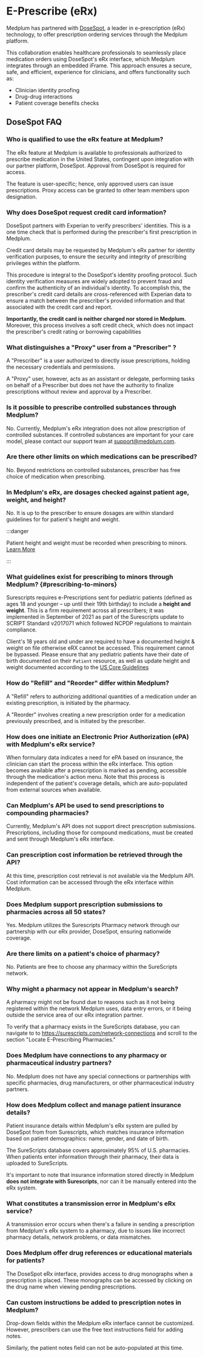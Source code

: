 # E-Prescribe (eRx)

Medplum has partnered with [DoseSpot](https://www.dosespot.com/), a leader in e-prescription (eRx) technology, to offer prescription ordering services through the Medplum platform.

This collaboration enables healthcare professionals to seamlessly place medication orders using DoseSpot's eRx interface, which Medplum integrates through an embedded iFrame. This approach ensures a secure, safe, and efficient, experience for clinicians, and offers functionality such as:

- Clinician identity proofing
- Drug-drug interactions
- Patient coverage benefits checks

## DoseSpot FAQ

### Who is qualified to use the eRx feature at Medplum?

The eRx feature at Medplum is available to professionals authorized to prescribe medication in the United States, contingent upon integration with our partner platform, DoseSpot. Approval from DoseSpot is required for access.

The feature is user-specific; hence, only approved users can issue prescriptions. Proxy access can be granted to other team members upon designation.

### Why does DoseSpot request credit card information?

DoseSpot partners with Experian to verify prescribers' identities. This is a one time check that is performed during the prescriber's first prescription in Medplum.

Credit card details may be requested by Medplum's eRx partner for identity verification purposes, to ensure the security and integrity of prescribing privileges within the platform.

This procedure is integral to the DoseSpot's identity proofing protocol. Such identity verification measures are widely adopted to prevent fraud and confirm the authenticity of an individual's identity. To accomplish this, the prescriber's credit card details are cross-referenced with Experian data to ensure a match between the prescriber's provided information and that associated with the credit card and report.

**Importantly, the credit card is neither charged nor stored in Medplum.** Moreover, this process involves a soft credit check, which does not impact the prescriber's credit rating or borrowing capabilities

### What distinguishes a "Proxy" user from a "Prescriber" ?

A "Prescriber" is a user authorized to directly issue prescriptions, holding the necessary credentials and permissions.

A "Proxy" user, however, acts as an assistant or delegate, performing tasks on behalf of a Prescriber but does not have the authority to finalize prescriptions without review and approval by a Prescriber.

### Is it possible to prescribe controlled substances through Medplum?

No. Currently, Medplum's eRx integration does not allow prescription of controlled substances. If controlled substances are important for your care model, please contact our support team at [support@medplum.com](mailto:support@medplum.com).

### Are there other limits on which medications can be prescribed?

No. Beyond restrictions on controlled substances, prescriber has free choice of medication when prescribing.

### In Medplum's eRx, are dosages checked against patient age, weight, and height?

No. It is up to the prescriber to ensure dosages are within standard guidelines for for patient's height and weight.

:::danger

Patient height and weight must be recorded when prescribing to minors. [Learn More](#prescribing-to-minors)

:::

### What guidelines exist for prescribing to minors through Medplum? {#prescribing-to-minors}

Surescripts requires e-Prescriptions sent for pediatric patients (defined as ages 18 and younger – up until their 19th birthday) to include a **height and weight**. This is a firm requirement across all prescribers; it was implemented in September of 2021 as part of the Surescripts update to SCRIPT Standard v2017071 which followed NCPDP regulations to maintain compliance.

Client's 18 years old and under are required to have a documented height & weight on file otherwise eRX cannot be accessed. This requirement cannot be bypassed. Please ensure that any pediatric patients have their date of birth documented on their `Patient` resource, as well as update height and weight documented according to the [US Core Guidelines](/docs/fhir-datastore/understanding-uscdi-dataclasses)

### How do "Refill" and "Reorder" differ within Medplum?

A "Refill" refers to authorizing additional quantities of a medication under an existing prescription, is initiated by the pharmacy.

A "Reorder" involves creating a new prescription order for a medication previously prescribed, and is initiated by the prescriber.

### How does one initiate an Electronic Prior Authorization (ePA) with Medplum's eRx service?

When formulary data indicates a need for ePA based on insurance, the clinician can start the process within the eRx interface. This option becomes available after a prescription is marked as pending, accessible through the medication's action menu. Note that this process is independent of the patient's coverage details, which are auto-populated from external sources when available.

### Can Medplum's API be used to send prescriptions to compounding pharmacies?

Currently, Medplum's API does not support direct prescription submissions. Prescriptions, including those for compound medications, must be created and sent through Medplum's eRx interface.

### Can prescription cost information be retrieved through the API?

At this time, prescription cost retrieval is not available via the Medplum API. Cost information can be accessed through the eRx interface within Medplum.

### Does Medplum support prescription submissions to pharmacies across all 50 states?

Yes. Medplum utilizes the Surescripts Pharmacy network through our partnership with our eRx provider, DoseSpot, ensuring nationwide coverage.

### Are there limits on a patient's choice of pharmacy?

No. Patients are free to choose any pharmacy within the SureScripts network.

### Why might a pharmacy not appear in Medplum's search?

A pharmacy might not be found due to reasons such as it not being registered within the network Medplum uses, data entry errors, or it being outside the service area of our eRx integration partner.

To verify that a pharmacy exists in the SureScripts database, you can navigate to to https://surescripts.com/network-connections and scroll to the section "Locate E-Prescribing Pharmacies."

### Does Medplum have connections to any pharmacy or pharmaceutical industry partners?

No. Medplum does not have any special connections or partnerships with specific pharmacies, drug manufacturers, or other pharmaceutical industry partners.

### How does Medplum collect and manage patient insurance details?

Patient insurance details within Medplum's eRx system are pulled by DoseSpot from from Surescripts, which matches insurance information based on patient demographics: name, gender, and date of birth.

The SureScripts database covers approximately 95% of U.S. pharmacies. When patients enter information through their pharmacy, their data is uploaded to SureScripts.

It's important to note that insurance information stored directly in Medplum **does not integrate with Surescripts**, nor can it be manually entered into the eRx system.

### What constitutes a transmission error in Medplum's eRx service?

A transmission error occurs when there's a failure in sending a prescription from Medplum's eRx system to a pharmacy, due to issues like incorrect pharmacy details, network problems, or data mismatches.

### Does Medplum offer drug references or educational materials for patients?

The DoseSpot eRx interface, provides access to drug monographs when a prescription is placed. These monographs can be accessed by clicking on the drug name when viewing pending prescriptions.

### Can custom instructions be added to prescription notes in Medplum?

Drop-down fields within the Medplum eRx interface cannot be customized. However, prescribers can use the free text instructions field for adding notes.

Similarly, the patient notes field can not be auto-populated at this time.
